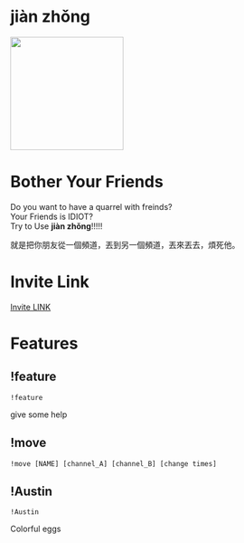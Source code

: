 # jiàn zhǒng
<img src="https://user-images.githubusercontent.com/87524840/166912059-565ac940-52db-4a8f-9e3e-1027f268068e.png" width="200">

# Bother Your Friends
Do you want to have a quarrel with freinds?<br>
Your Friends is IDIOT?<br>
Try to Use **jiàn zhǒng**!!!!!

就是把你朋友從一個頻道，丟到另一個頻道，丟來丟去，煩死他。

# Invite Link
[Invite LINK](https://discord.com/api/oauth2/authorize?client_id=971652659004211201&permissions=16795648&scope=bot)

# Features
## !feature
```
!feature
```
give some help

## !move
```
!move [NAME] [channel_A] [channel_B] [change times]
```
## !Austin
```
!Austin
```
Colorful eggs
